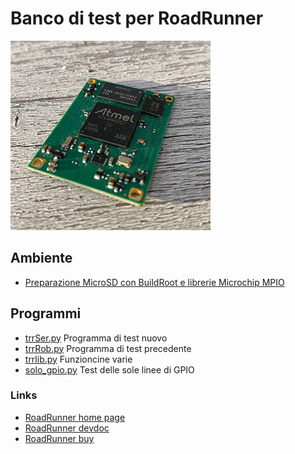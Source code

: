 # Banco di test per RoadRunner

![RoadRunner](roadrunner.jpg)

## Ambiente

* [Preparazione MicroSD con BuildRoot e librerie Microchip MPIO](https://www.acmesystems.it/roadrunner_buildroot)

## Programmi

* [trrSer.py](trrSer.py) Programma di test nuovo
* [trrRob.py](trrRob.py) Programma di test precedente
* [trrlib.py](trrlib.py) Funzioncine varie
* [solo_gpio.py](solo_gpio.py) Test delle sole linee di GPIO

### Links

* [RoadRunner home page](https://www.acmesystems.it/roadrunner)
* [RoadRunner devdoc](https://www.acmesystems.it/doc_roadrunner)
* [RoadRunner buy](https://www.acmesystems.it/catalog_roadrunner)
